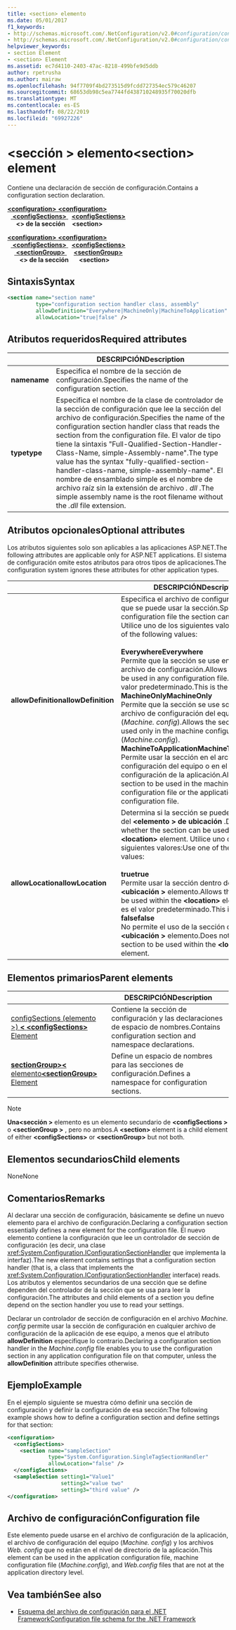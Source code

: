 ```yaml
---
title: <section> elemento
ms.date: 05/01/2017
f1_keywords:
- http://schemas.microsoft.com/.NetConfiguration/v2.0#configuration/configSections/section
- http://schemas.microsoft.com/.NetConfiguration/v2.0#configuration/configSections/sectionGroup/section
helpviewer_keywords:
- section Element
- <section> Element
ms.assetid: ec7d4110-2403-47ac-8218-499bfe9d5ddb
author: rpetrusha
ms.author: mairaw
ms.openlocfilehash: 94f7709f4bd273515d9fcdd727354ec579c46207
ms.sourcegitcommit: 68653db98c5ea7744fd438710248935f70020dfb
ms.translationtype: MT
ms.contentlocale: es-ES
ms.lasthandoff: 08/22/2019
ms.locfileid: "69927226"
---
```

# <a name="section-element"></a><span data-ttu-id="a979c-102">\<sección > elemento</span><span class="sxs-lookup"><span data-stu-id="a979c-102">\<section> element</span></span>

<span data-ttu-id="a979c-103">Contiene una declaración de sección de configuración.</span><span class="sxs-lookup"><span data-stu-id="a979c-103">Contains a configuration section declaration.</span></span>

<span data-ttu-id="a979c-104">[ **\<configuration>** ](configuration-element.md) </span><span class="sxs-lookup"><span data-stu-id="a979c-104">[**\<configuration>**](configuration-element.md) </span></span>  
<span data-ttu-id="a979c-105">&nbsp;&nbsp;[ **\<configSections>** ](configsections-element-for-configuration.md) </span><span class="sxs-lookup"><span data-stu-id="a979c-105">&nbsp;&nbsp;[**\<configSections>**](configsections-element-for-configuration.md) </span></span>  
<span data-ttu-id="a979c-106">&nbsp;&nbsp;&nbsp;&nbsp; **\<> de la sección**</span><span class="sxs-lookup"><span data-stu-id="a979c-106">&nbsp;&nbsp;&nbsp;&nbsp;**\<section>**</span></span>

<span data-ttu-id="a979c-107">[ **\<configuration>** ](configuration-element.md) </span><span class="sxs-lookup"><span data-stu-id="a979c-107">[**\<configuration>**](configuration-element.md) </span></span>  
<span data-ttu-id="a979c-108">&nbsp;&nbsp;[ **\<configSections>** ](configsections-element-for-configuration.md) </span><span class="sxs-lookup"><span data-stu-id="a979c-108">&nbsp;&nbsp;[**\<configSections>**](configsections-element-for-configuration.md) </span></span>  
<span data-ttu-id="a979c-109">&nbsp;&nbsp;&nbsp;&nbsp;[ **\<sectionGroup>** ](sectiongroup-element-for-configsections.md) </span><span class="sxs-lookup"><span data-stu-id="a979c-109">&nbsp;&nbsp;&nbsp;&nbsp;[**\<sectionGroup>**](sectiongroup-element-for-configsections.md) </span></span>  
<span data-ttu-id="a979c-110">&nbsp;&nbsp;&nbsp;&nbsp;&nbsp;&nbsp; **\<> de la sección**</span><span class="sxs-lookup"><span data-stu-id="a979c-110">&nbsp;&nbsp;&nbsp;&nbsp;&nbsp;&nbsp;**\<section>**</span></span>

## <a name="syntax"></a><span data-ttu-id="a979c-111">Sintaxis</span><span class="sxs-lookup"><span data-stu-id="a979c-111">Syntax</span></span>

```xml
<section name="section name"
         type="configuration section handler class, assembly"
         allowDefinition="Everywhere|MachineOnly|MachineToApplication" 
         allowLocation="true|false" />
```

## <a name="required-attributes"></a><span data-ttu-id="a979c-112">Atributos requeridos</span><span class="sxs-lookup"><span data-stu-id="a979c-112">Required attributes</span></span>

|           | <span data-ttu-id="a979c-113">DESCRIPCIÓN</span><span class="sxs-lookup"><span data-stu-id="a979c-113">Description</span></span> |
| --------- | ----------- |
| <span data-ttu-id="a979c-114">**name**</span><span class="sxs-lookup"><span data-stu-id="a979c-114">**name**</span></span>  | <span data-ttu-id="a979c-115">Especifica el nombre de la sección de configuración.</span><span class="sxs-lookup"><span data-stu-id="a979c-115">Specifies the name of the configuration section.</span></span> |
| <span data-ttu-id="a979c-116">**type**</span><span class="sxs-lookup"><span data-stu-id="a979c-116">**type**</span></span>  | <span data-ttu-id="a979c-117">Especifica el nombre de la clase de controlador de la sección de configuración que lee la sección del archivo de configuración.</span><span class="sxs-lookup"><span data-stu-id="a979c-117">Specifies the name of the configuration section handler class that reads the section from the configuration file.</span></span> <span data-ttu-id="a979c-118">El valor de tipo tiene la sintaxis "Full-Qualified-Section-Handler-Class-Name, simple-Assembly-name".</span><span class="sxs-lookup"><span data-stu-id="a979c-118">The type value has the syntax "fully-qualified-section-handler-class-name, simple-assembly-name".</span></span> <span data-ttu-id="a979c-119">El nombre de ensamblado simple es el nombre de archivo raíz sin la extensión de archivo *. dll* .</span><span class="sxs-lookup"><span data-stu-id="a979c-119">The simple assembly name is the root filename without the *.dll* file extension.</span></span> |

## <a name="optional-attributes"></a><span data-ttu-id="a979c-120">Atributos opcionales</span><span class="sxs-lookup"><span data-stu-id="a979c-120">Optional attributes</span></span>

<span data-ttu-id="a979c-121">Los atributos siguientes solo son aplicables a las aplicaciones ASP.NET.</span><span class="sxs-lookup"><span data-stu-id="a979c-121">The following attributes are applicable only for ASP.NET applications.</span></span> <span data-ttu-id="a979c-122">El sistema de configuración omite estos atributos para otros tipos de aplicaciones.</span><span class="sxs-lookup"><span data-stu-id="a979c-122">The configuration system ignores these attributes for other application types.</span></span>

|                     | <span data-ttu-id="a979c-123">DESCRIPCIÓN</span><span class="sxs-lookup"><span data-stu-id="a979c-123">Description</span></span> |
| ------------------- | ----------- |
| <span data-ttu-id="a979c-124">**allowDefinition**</span><span class="sxs-lookup"><span data-stu-id="a979c-124">**allowDefinition**</span></span> | <span data-ttu-id="a979c-125">Especifica el archivo de configuración en el que se puede usar la sección.</span><span class="sxs-lookup"><span data-stu-id="a979c-125">Specifies which configuration file the section can be used in.</span></span> <span data-ttu-id="a979c-126">Utilice uno de los siguientes valores:</span><span class="sxs-lookup"><span data-stu-id="a979c-126">Use one of the following values:</span></span><br><br><span data-ttu-id="a979c-127">**Everywhere**</span><span class="sxs-lookup"><span data-stu-id="a979c-127">**Everywhere**</span></span><br><span data-ttu-id="a979c-128">Permite que la sección se use en cualquier archivo de configuración.</span><span class="sxs-lookup"><span data-stu-id="a979c-128">Allows the section to be used in any configuration file.</span></span> <span data-ttu-id="a979c-129">Este es el valor predeterminado.</span><span class="sxs-lookup"><span data-stu-id="a979c-129">This is the default.</span></span><br><span data-ttu-id="a979c-130">**MachineOnly**</span><span class="sxs-lookup"><span data-stu-id="a979c-130">**MachineOnly**</span></span><br><span data-ttu-id="a979c-131">Permite que la sección se use solo en el archivo de configuración del equipo (*Machine. config*).</span><span class="sxs-lookup"><span data-stu-id="a979c-131">Allows the section to be used only in the machine configuration file (*Machine.config*).</span></span><br><span data-ttu-id="a979c-132">**MachineToApplication**</span><span class="sxs-lookup"><span data-stu-id="a979c-132">**MachineToApplication**</span></span><br><span data-ttu-id="a979c-133">Permite usar la sección en el archivo de configuración del equipo o en el archivo de configuración de la aplicación.</span><span class="sxs-lookup"><span data-stu-id="a979c-133">Allows the section to be used in the machine configuration file or the application configuration file.</span></span> |
| <span data-ttu-id="a979c-134">**allowLocation**</span><span class="sxs-lookup"><span data-stu-id="a979c-134">**allowLocation**</span></span>   | <span data-ttu-id="a979c-135">Determina si la sección se puede usar dentro del  **\<elemento > de ubicación** .</span><span class="sxs-lookup"><span data-stu-id="a979c-135">Determines whether the section can be used within the **\<location>** element.</span></span> <span data-ttu-id="a979c-136">Utilice uno de los siguientes valores:</span><span class="sxs-lookup"><span data-stu-id="a979c-136">Use one of the following values:</span></span><br><br><span data-ttu-id="a979c-137">**true**</span><span class="sxs-lookup"><span data-stu-id="a979c-137">**true**</span></span><br><span data-ttu-id="a979c-138">Permite usar la sección dentro de la  **\<ubicación >** elemento.</span><span class="sxs-lookup"><span data-stu-id="a979c-138">Allows the section to be used within the **\<location>** element.</span></span> <span data-ttu-id="a979c-139">Este es el valor predeterminado.</span><span class="sxs-lookup"><span data-stu-id="a979c-139">This is the default.</span></span><br><span data-ttu-id="a979c-140">**false**</span><span class="sxs-lookup"><span data-stu-id="a979c-140">**false**</span></span><br><span data-ttu-id="a979c-141">No permite el uso de la sección dentro de la  **\<ubicación >** elemento.</span><span class="sxs-lookup"><span data-stu-id="a979c-141">Does not allow the section to be used within the **\<location>** element.</span></span> |

## <a name="parent-elements"></a><span data-ttu-id="a979c-142">Elementos primarios</span><span class="sxs-lookup"><span data-stu-id="a979c-142">Parent elements</span></span>

|     | <span data-ttu-id="a979c-143">DESCRIPCIÓN</span><span class="sxs-lookup"><span data-stu-id="a979c-143">Description</span></span> |
| --- | ----------- |
| [<span data-ttu-id="a979c-144">configSections (elemento >)  **\<** </span><span class="sxs-lookup"><span data-stu-id="a979c-144">**\<configSections>** Element</span></span>](configsections-element-for-configuration.md) | <span data-ttu-id="a979c-145">Contiene la sección de configuración y las declaraciones de espacio de nombres.</span><span class="sxs-lookup"><span data-stu-id="a979c-145">Contains configuration section and namespace declarations.</span></span> |
| [<span data-ttu-id="a979c-146"> **sectionGroup>\<** elemento</span><span class="sxs-lookup"><span data-stu-id="a979c-146">**\<sectionGroup>** Element</span></span>](sectiongroup-element-for-configsections.md) | <span data-ttu-id="a979c-147">Define un espacio de nombres para las secciones de configuración.</span><span class="sxs-lookup"><span data-stu-id="a979c-147">Defines a namespace for configuration sections.</span></span> |

> [!NOTE]
> <span data-ttu-id="a979c-148">**Una\<sección >** elemento es un elemento secundario de  **\<configSections >** o  **\<sectionGroup >** , pero no ambos.</span><span class="sxs-lookup"><span data-stu-id="a979c-148">A **\<section>** element is a child element of either **\<configSections>** or **\<sectionGroup>** but not both.</span></span>

## <a name="child-elements"></a><span data-ttu-id="a979c-149">Elementos secundarios</span><span class="sxs-lookup"><span data-stu-id="a979c-149">Child elements</span></span>

<span data-ttu-id="a979c-150">None</span><span class="sxs-lookup"><span data-stu-id="a979c-150">None</span></span>

## <a name="remarks"></a><span data-ttu-id="a979c-151">Comentarios</span><span class="sxs-lookup"><span data-stu-id="a979c-151">Remarks</span></span>

<span data-ttu-id="a979c-152">Al declarar una sección de configuración, básicamente se define un nuevo elemento para el archivo de configuración.</span><span class="sxs-lookup"><span data-stu-id="a979c-152">Declaring a configuration section essentially defines a new element for the configuration file.</span></span> <span data-ttu-id="a979c-153">El nuevo elemento contiene la configuración que lee un controlador de sección de configuración (es decir, una clase <xref:System.Configuration.IConfigurationSectionHandler> que implementa la interfaz).</span><span class="sxs-lookup"><span data-stu-id="a979c-153">The new element contains settings that a configuration section handler (that is, a class that implements the <xref:System.Configuration.IConfigurationSectionHandler> interface) reads.</span></span> <span data-ttu-id="a979c-154">Los atributos y elementos secundarios de una sección que se define dependen del controlador de la sección que se usa para leer la configuración.</span><span class="sxs-lookup"><span data-stu-id="a979c-154">The attributes and child elements of a section you define depend on the section handler you use to read your settings.</span></span>

<span data-ttu-id="a979c-155">Declarar un controlador de sección de configuración en el archivo *Machine. config* permite usar la sección de configuración en cualquier archivo de configuración de la aplicación de ese equipo, a menos que el atributo **allowDefinition** especifique lo contrario.</span><span class="sxs-lookup"><span data-stu-id="a979c-155">Declaring a configuration section handler in the *Machine.config* file enables you to use the configuration section in any application configuration file on that computer, unless the **allowDefinition** attribute specifies otherwise.</span></span>

## <a name="example"></a><span data-ttu-id="a979c-156">Ejemplo</span><span class="sxs-lookup"><span data-stu-id="a979c-156">Example</span></span>

<span data-ttu-id="a979c-157">En el ejemplo siguiente se muestra cómo definir una sección de configuración y definir la configuración de esa sección:</span><span class="sxs-lookup"><span data-stu-id="a979c-157">The following example shows how to define a configuration section and define settings for that section:</span></span>

```xml
<configuration>
  <configSections>
    <section name="sampleSection"
             type="System.Configuration.SingleTagSectionHandler" 
             allowLocation="false" />
  </configSections>
  <sampleSection setting1="Value1" 
                 setting2="value two" 
                 setting3="third value" />
</configuration>
```

## <a name="configuration-file"></a><span data-ttu-id="a979c-158">Archivo de configuración</span><span class="sxs-lookup"><span data-stu-id="a979c-158">Configuration file</span></span>

<span data-ttu-id="a979c-159">Este elemento puede usarse en el archivo de configuración de la aplicación, el archivo de configuración del equipo (*Machine. config*) y los archivos *Web. config* que no están en el nivel de directorio de la aplicación.</span><span class="sxs-lookup"><span data-stu-id="a979c-159">This element can be used in the application configuration file, machine configuration file (*Machine.config*), and *Web.config* files that are not at the application directory level.</span></span>

## <a name="see-also"></a><span data-ttu-id="a979c-160">Vea también</span><span class="sxs-lookup"><span data-stu-id="a979c-160">See also</span></span>

- [<span data-ttu-id="a979c-161">Esquema del archivo de configuración para el .NET Framework</span><span class="sxs-lookup"><span data-stu-id="a979c-161">Configuration file schema for the .NET Framework</span></span>](index.md)
